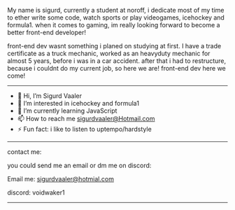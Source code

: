 
My name is  sigurd, currently a student at noroff, i dedicate most of my time to ether write some code, watch sports or play videogames, icehockey and formula1. when it comes to gaming,
im really looking forward to become a better front-end developer! 

front-end dev wasnt something i planed on studying at first. I have a trade certificate as a truck mechanic, worked as an heavyduty mechanic for almost 5 years, before i was in a car accident.
after that i had to restructure, because i couldnt do my current job, so here we are! front-end dev here we come!


_ _ _

- 👋 Hi, I’m Sigurd Vaaler
- 👀 I’m interested in icehockey and formula1
- 🔭 I’m currently learning JavaScript
- 📫 How to reach me sigurdvaaler@Hotmail.com
- ⚡ Fun fact: i like to listen to uptempo/hardstyle
_ _ _

contact me:

you could send me an email or dm me on discord:

Email me: sigurdvaaler@hotmial.com

discord: voidwaker1

 _ _ _
<!---
Voidwaker/Voidwaker is a ✨ special ✨ repository because its `README.md` (this file) appears on your GitHub profile.
You can click the Preview link to take a look at your changes.
--->
